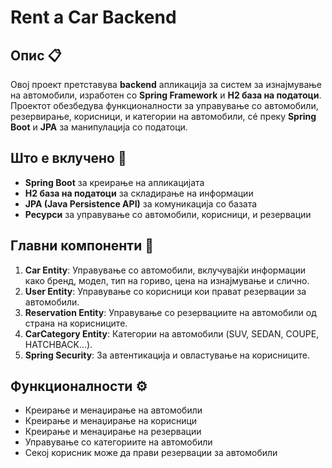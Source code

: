# Rent a Car Backend

## Опис 📋
Овој проект претставува **backend** апликација за систем за изнајмување на автомобили, изработен со **Spring Framework** и **H2 база на податоци**. Проектот обезбедува функционалности за управување со автомобили, резервирање, корисници, и категории на автомобили, сé преку **Spring Boot** и **JPA** за манипулација со податоци.

## Што е вклучено 🧩
- **Spring Boot** за креирање на апликацијата
- **H2 база на податоци** за складирање на информации
- **JPA (Java Persistence API)** за комуникација со базата
- **Ресурси** за управување со автомобили, корисници, и резервации

## Главни компоненти 🎯
1. **Car Entity**: Управување со автомобили, вклучувајќи информации како бренд, модел, тип на гориво, цена на изнајмување и слично.
2. **User Entity**: Управување со корисници кои прават резервации за автомобили.
3. **Reservation Entity**: Управување со резервациите на автомобили од страна на корисниците.
4. **CarCategory Entity**: Категории на автомобили (SUV, SEDAN, COUPE, HATCHBACK...).
5. **Spring Security**: За автентикација и овластување на корисниците.

## Функционалности ⚙️
- Креирање и менаџирање на автомобили
- Креирање и менаџирање на корисници
- Креирање и менаџирање на резервации
- Управување со категориите на автомобили
- Секој корисник може да прави резервации за автомобили
